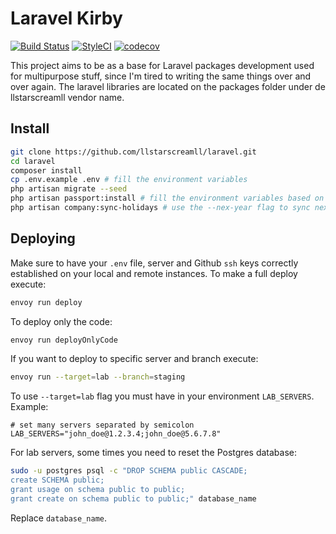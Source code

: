 # Laravel Kirby

[![Build Status](https://travis-ci.com/llstarscreamll/laravel.svg?branch=develop)](https://travis-ci.com/llstarscreamll/laravel)
[![StyleCI](https://github.styleci.io/repos/171598863/shield?branch=develop)](https://github.styleci.io/repos/171598863)
[![codecov](https://codecov.io/gh/llstarscreamll/laravel/branch/develop/graph/badge.svg)](https://codecov.io/gh/llstarscreamll/laravel)

This project aims to be as a base for Laravel packages development used for multipurpose stuff, since I'm tired to writing the same things over and over again. The laravel libraries are located on the packages folder under de llstarscreamll vendor name.

## Install

```bash
git clone https://github.com/llstarscreamll/laravel.git
cd laravel
composer install
cp .env.example .env # fill the environment variables
php artisan migrate --seed
php artisan passport:install # fill the environment variables based on output
php artisan company:sync-holidays # use the --nex-year flag to sync next year holidays
```

## Deploying

Make sure to have your `.env` file, server and Github `ssh` keys correctly established on your local and remote instances. To make a full deploy execute:

```bash
envoy run deploy
```

To deploy only the code:

```bash
envoy run deployOnlyCode
```

If you want to deploy to specific server and branch execute:

```bash
envoy run --target=lab --branch=staging
```

To use `--target=lab` flag you must have in your environment `LAB_SERVERS`. Example:

```
# set many servers separated by semicolon
LAB_SERVERS="john_doe@1.2.3.4;john_doe@5.6.7.8"
```

For lab servers, some times you need to reset the Postgres database:

```bash
sudo -u postgres psql -c "DROP SCHEMA public CASCADE;
create SCHEMA public;
grant usage on schema public to public;
grant create on schema public to public;" database_name
```

Replace `database_name`.
